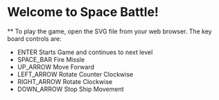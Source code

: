 # Welcome to Space Battle!

** To play the game, open the SVG file from your web browser. The key board controls are:

* ENTER       Starts Game and continues to next level
* SPACE_BAR   Fire Missle
* UP_ARROW    Move Forward
* LEFT_ARROW  Rotate Counter Clockwise
* RIGHT_ARROW Rotate Clockwise
* DOWN_ARROW  Stop Ship Movement
